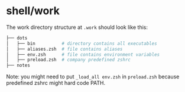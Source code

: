 # shell/work

The work directory structure at `.work` should look like this:

```sh
├── dots
│   ├── bin          # directory contains all executables
│   ├── aliases.zsh  # file contains aliases
│   ├── env.zsh      # file contains environment variables
│   ├── preload.zsh  # company predefined zshrc
├── notes
```

Note: you might need to put `_load_all env.zsh` in `preload.zsh` because predefined zshrc might hard code PATH.
